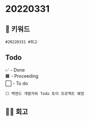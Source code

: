 # 20220331

## 🔑 키워드
```
#20220331 #회고 
```

## Todo
✅ - Done   
🟧 - Proceeding   
⬜ - To do   
```   
⬜ 백엔드 개발자와 Todo 토이 프로젝트 예정
```

## 🧑‍🌾 회고
``` 

```
